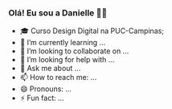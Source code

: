 ### Olá! Eu sou a Danielle 👋🏼


- 🎓 Curso Design Digital na PUC-Campinas;
- 🌱 I’m currently learning ...
- 👯 I’m looking to collaborate on ...
- 🤔 I’m looking for help with ...
- 💬 Ask me about ...
- 📫 How to reach me: ...
- 😄 Pronouns: ...
- ⚡ Fun fact: ...

